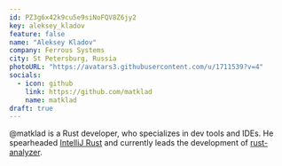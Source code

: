 ```yaml
---
id: PZ3g6x42k9cu5e9siNoFQV8Z6jy2
key: aleksey_kladov
feature: false
name: "Aleksey Kladov"
company: Ferrous Systems
city: St Petersburg, Russia
photoURL: "https://avatars3.githubusercontent.com/u/1711539?v=4"
socials:
  - icon: github
    link: https://github.com/matklad
    name: matklad
draft: true
---
```

@matklad is a Rust developer, who specializes in dev tools and IDEs. He spearheaded [IntelliJ Rust](https://intellij-rust.github.io/) and currently leads the development of [rust-analyzer](https://github.com/rust-analyzer/rust-analyzer).
